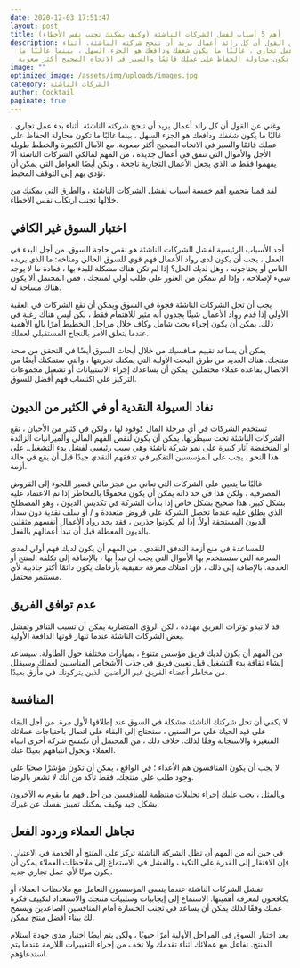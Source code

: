 ```yaml
---
date: 2020-12-03 17:51:47
layout: post
title: أهم 5 أسباب لفشل الشركات الناشئة (وكيف يمكنك تجنب نفس الأخطاء)
description: وغني عن القول أن كل رائد أعمال يريد أن تنجح شركته الناشئة. أثناء
  بدء عمل تجاري ، غالبًا ما يكون شغفك ودافعك هو الجزء السهل ، بينما غالبًا ما
  تكون محاولة الحفاظ على عملك قائمًا والسير في الاتجاه الصحيح أكثر صعوبة
image: ""
optimized_image: /assets/img/uploads/images.jpg
category: الشركات الناشئة
author: Cocktail
paginate: true
---
```

وغني عن القول أن كل رائد أعمال يريد أن تنجح شركته الناشئة. أثناء بدء عمل تجاري ، غالبًا ما يكون شغفك ودافعك هو الجزء السهل ، بينما غالبًا ما تكون محاولة الحفاظ على عملك قائمًا والسير في الاتجاه الصحيح أكثر صعوبة. مع الآمال الكبيرة والخطط طويلة الأجل والأموال التي تنفق في أعمال جديدة ، من المهم لمالكي الشركات الناشئة ألا يفهموا فقط ما الذي يجعل الأعمال التجارية ناجحة ، ولكن أيضًا العوامل التي يمكن أن تؤدي بهم إلى التوقف المحبط.

لقد قمنا بتجميع أهم خمسة أسباب لفشل الشركات الناشئة ، والطرق التي يمكنك من خلالها تجنب ارتكاب نفس الأخطاء.

## اختبار السوق غير الكافي

أحد الأسباب الرئيسية لفشل الشركات الناشئة هو نقص حاجة السوق. من أجل البدء في العمل ، يجب أن يكون لدى رواد الأعمال فهم قوي للسوق الحالي ومناخه: ما الذي يريده الناس أو يحتاجونه ، وهل لديك الحل؟ إذا لم تكن هناك مشكلة للبدء بها ، فعادة ما لا يوجد شيء لإصلاحه ، وإذا لم تتمكن من العثور على طلب أولي لمنتجك ، فمن المحتمل ألا يكون هناك مساحة له.

يجب أن تحل الشركات الناشئة فجوة في السوق ويمكن أن تقع الشركات في العقبة الأولى إذا قدم رواد الأعمال شيئًا يجدون أنه مثير للاهتمام فقط ، لكن ليس هناك رغبة في ذلك. يمكن أن يكون إجراء بحث شامل وكاف خلال مراحل التخطيط أمرًا بالغ الأهمية عندما يتعلق الأمر بالنجاح المستقبلي لعملك.

يمكن أن يساعد تقييم منافسيك من خلال أبحاث السوق أيضًا في التحقق من صحة منتجك. هناك العديد من طرق البحث الأولية التي يمكنك تجربتها ، والتي ستمكنك أيضًا من الاتصال بقاعدة عملاء محتملين. يمكن أن يساعدك إجراء الاستبيانات أو تشغيل مجموعات التركيز على اكتساب فهم أفضل للسوق.

## نفاد السيولة النقدية أو في الكثير من الديون


تستخدم الشركات في أي مرحلة المال كوقود لها ، ولكن في كثير من الأحيان ، تقع الشركات الناشئة تحت سيطرتها. يمكن أن يكون لنقص الفهم المالي والميزانيات الزائدة أو المنخفضة آثار كبيرة على نمو شركة ناشئة وهي سبب رئيسي لفشل بدء التشغيل. على هذا النحو ، يجب على المؤسسين التفكير في تدفقهم النقدي جيدًا قبل أن يقع في حالة أزمة.

غالبًا ما يتعين على الشركات التي تعاني من عجز مالي قصير اللجوء إلى القروض المصرفية ، ولكن هذا في حد ذاته يمكن أن يكون محفوفًا بالمخاطر إذا تم الاعتماد عليه بشكل كبير. هذا صحيح بشكل خاص إذا بدأت الشركة في تكديس الديون ، وهو المصطلح الذي يطلق عليه عندما تحصل الشركة على قروض متعددة و / أو سلف نقدية دون سداد الديون المستحقة أولاً. إذا لم يكونوا حذرين ، فقد يجد رواد الأعمال أنفسهم مثقلين بالديون المعطلة قبل أن تبدأ أعمالهم بالفعل.

للمساعدة في منع أزمة التدفق النقدي ، من المهم أن يكون لديك فهم أولي لمدى السرعة التي ستستخدم بها الأموال التي يجب أن تبدأ بها ، بالإضافة إلى تكلفة المنتج أو الخدمة. بالإضافة إلى ذلك ، فإن امتلاك معرفة حقيقية بأرقامك يكون دائمًا أكثر جاذبية لأي مستثمر محتمل.

## عدم توافق الفريق

قد لا تبدو توترات الفريق مهددة ، لكن الرؤى المتضاربة يمكن أن تسبب التنافر وتفشل بعض الشركات الناشئة عندما تنهار قوتها الدافعة الأولية.

من المهم أن يكون لديك فريق مؤسس متنوع ، بمهارات مختلفة حول الطاولة. سيساعد إنشاء ثقافة بدء التشغيل قبل تعيين فريق في جذب الأشخاص المناسبين لعملك وسيقلل من مخاطر أعضاء الفريق غير الراضين الذين يتركونك في مأزق بعيدًا.

## المنافسة

لا يكفي أن تحل شركتك الناشئة مشكلة في السوق عند إطلاقها لأول مرة. من أجل البقاء على قيد الحياة على مر السنين ، ستحتاج إلى البقاء على اتصال باحتياجات عملائك المتغيرة والاستجابة وفقًا لذلك. خلاف ذلك ، من المحتمل أن تكتسح شركة أخرى انتباه العملاء وتحول انتباههم بعيدًا عنك.

لا يجب أن يكون المنافسون هم الأعداء ؛ في الواقع ، يمكن أن تكون مؤشرًا صحيًا على وجود طلب على منتجك. فقط تأكد من أنك لا تشعر بالرضا.

وبالمثل ، يجب عليك إجراء تحليلات منتظمة للمنافسين من أجل فهم ما يقوم به الآخرون بشكل جيد وكيف يمكنك تمييز نفسك عن غيرك.

## تجاهل العملاء وردود الفعل

في حين أنه من المهم أن تظل الشركة الناشئة تركز على المنتج أو الخدمة في الاعتبار ، فإن الافتقار إلى القدرة على التكيف والفشل في الاستماع إلى ملاحظات العملاء يمكن أن يكون موتًا لأي عمل تجاري جديد.

تفشل الشركات الناشئة عندما ينسى المؤسسون التعامل مع ملاحظات العملاء أو يكافحون لمعرفة أهميتها. الاستماع إلى إيجابيات وسلبيات منتجك والاستعداد لتكييف فكرة عملك وفقًا لذلك يمكن أن يساعد في تجنب الخسارة أمام المنافسين الصاعدين ويسمح لك ببناء أفضل منتج ممكن.

يعد اختبار السوق في المراحل الأولية أمرًا حيويًا ، ولكن يتم أيضًا اختبار مدى جودة استلام المنتج. تفاعل مع عملائك أثناء تقدمك ولا تخف من إجراء التغييرات اللازمة عندما يتم استدعاؤهم.